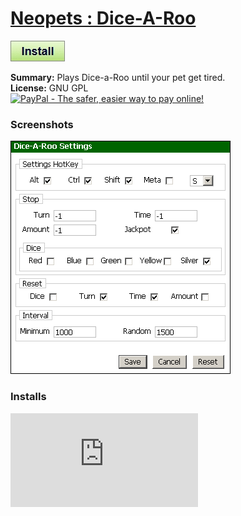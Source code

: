 # [Neopets : Dice-A-Roo](.)

[![Install](../../resources/image/install_button.jpg)](../../../../raw/master/scripts/Neopets_Dice-A-Roo/28461.user.js)

**Summary:** Plays Dice-a-Roo until your pet get tired.<br />
**License:** GNU GPL<br />
[![PayPal - The safer, easier way to pay online!](https://www.paypalobjects.com/en_US/i/btn/btn_donate_SM.gif "PayPal - The safer, easier way to pay online!")](http://goo.gl/Fv19S)

### Screenshots
![Settings](Settings.png)


### Installs
![Daily installs](http://gm.wesley.eti.br/count.php?id=scripts/Neopets_Dice-A-Roo/28461.user.js&type=image)
